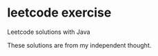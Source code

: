 # leetcode exercise

Leetcode solutions with Java

These solutions are from my independent thought.


